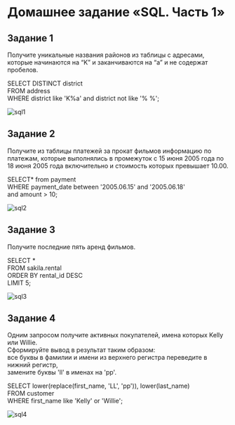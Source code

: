 # Домашнее задание «SQL. Часть 1»  

## Задание 1  
Получите уникальные названия районов из таблицы с адресами, которые начинаются на “K” и заканчиваются на “a” и не содержат пробелов.  

SELECT DISTINCT  district  
FROM address  
WHERE district like 'K%a' and district not like '% %';  

![sql1](https://github.com/user-attachments/assets/98925719-475a-47d8-890b-40a5084d0e60)

## Задание 2  
Получите из таблицы платежей за прокат фильмов информацию по платежам, которые выполнялись в промежуток с 15 июня 2005 года по 18 июня 2005 года включительно и стоимость которых превышает 10.00.  

SELECT* from payment  
WHERE payment_date between '2005.06.15' and '2005.06.18'  
and amount > 10;  

![sql2](https://github.com/user-attachments/assets/9e70db2d-da07-4962-959f-f998b6d4b512)

## Задание 3  
Получите последние пять аренд фильмов.  

SELECT *  
FROM sakila.rental  
ORDER BY rental_id DESC  
LIMIT 5;  

![sql3](https://github.com/user-attachments/assets/00e1d50e-c8a0-4714-ae84-b06039e0e148)

## Задание 4  
Одним запросом получите активных покупателей, имена которых Kelly или Willie.  
Сформируйте вывод в результат таким образом:  
все буквы в фамилии и имени из верхнего регистра переведите в нижний регистр,  
замените буквы 'll' в именах на 'pp'.  

SELECT lower(replace(first_name, 'LL', 'pp')), lower(last_name)  
FROM customer  
WHERE first_name like 'Kelly' or 'Willie';

![sql4](https://github.com/user-attachments/assets/b837005a-926f-4ad0-9a8d-885e42ded73c)
